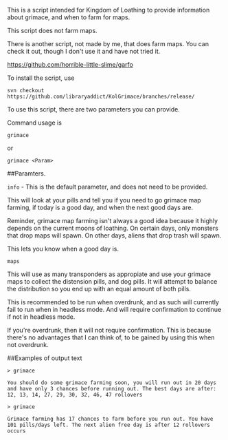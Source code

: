 This is a script intended for Kingdom of Loathing to provide information about grimace, and when to farm for maps.

This script does not farm maps.

There is another script, not made by me, that does farm maps. You can check it out, though I don't use it and have not tried it.

https://github.com/horrible-little-slime/garfo

To install the script, use

```text
svn checkout https://github.com/libraryaddict/KolGrimace/branches/release/
```

To use this script, there are two parameters you can provide.

Command usage is

`grimace`

or

`grimace <Param>`

##Paramters.

`info` - This is the default parameter, and does not need to be provided.

This will look at your pills and tell you if you need to go grimace map farming, if today is a good day, and when the next good days are.

Reminder, grimace map farming isn't always a good idea because it highly depends on the current moons of loathing. On certain days, only monsters that drop maps will spawn. On other days, aliens that drop trash will spawn.

This lets you know when a good day is.

`maps`

This will use as many transponders as appropiate and use your grimace maps to collect the distension pills, and dog pills. It will attempt to balance the distribution so you end up with an equal amount of both pills.

This is recommended to be run when overdrunk, and as such will currently fail to run when in headless mode. And will require confirmation to continue if not in headless mode.

If you're overdrunk, then it will not require confirmation.
This is because there's no advantages that I can think of, to be gained by using this when not overdrunk.

##Examples of output text

```text
> grimace

You should do some grimace farming soon, you will run out in 20 days and have only 3 chances before running out. The best days are after: 12, 13, 14, 27, 29, 30, 32, 46, 47 rollovers

> grimace

Grimace farming has 17 chances to farm before you run out. You have 101 pills/days left. The next alien free day is after 12 rollovers occurs
```